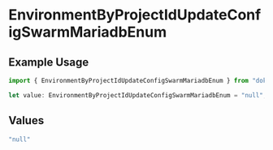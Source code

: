 # EnvironmentByProjectIdUpdateConfigSwarmMariadbEnum

## Example Usage

```typescript
import { EnvironmentByProjectIdUpdateConfigSwarmMariadbEnum } from "dokploy-sdk/models/operations";

let value: EnvironmentByProjectIdUpdateConfigSwarmMariadbEnum = "null";
```

## Values

```typescript
"null"
```